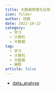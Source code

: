 ```yaml
---
title: 大数据原理与应用
icon: folder
author: 锐毅
date: 2022-10-22
category:
  - 学习
  - 计算机
  - 大数据
tag:
  - 学习
  - 计算机
  - 大数据
  - 编程
article: false
---
```


- [data_analyse](data_analyse/)
